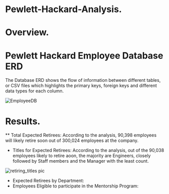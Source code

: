 # Pewlett-Hackard-Analysis.
# Overview.

# Pewlett Hackard Employee Database ERD
The Database ERD shows the flow of information between different tables, or CSV files which highlights the primary keys, foreign keys and different data types for each column.

![EmployeeDB](https://user-images.githubusercontent.com/104453593/175185784-b8e02050-19c7-45d1-ae05-0b178ad26cb6.png)

# Results.
** Total Expected Retirees: According to the analysis, 90,398 employees will likely retire soon out of 300,024 employees at the company.
* Titles for Expected Retirees: According to the analysis, out of the 90,038 employees likely to retire aoon, the majority are Engineers, closely followed by Staff members and the Manager with the least count.

![retiring_titles pic](https://user-images.githubusercontent.com/104453593/175187996-fbbdd2b8-1fb0-4816-9dca-780046ddf6ce.PNG)

* Expected Retirees by Department:
* Employees Eligible to participate in the Mentorship Program:
